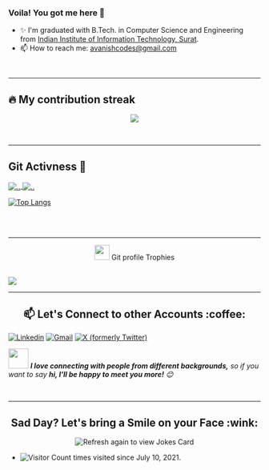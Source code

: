 ### Voila! You got me here 👋

- ✨ I'm graduated with B.Tech. in Computer Science and Engineering from [Indian Institute of Information Technology, Surat](https://iiitsurat.ac.in/).
- 📫 How to reach me: avanishcodes@gmail.com

<br />

---

## 🔥 My contribution streak

<p align="center">
  <a href="https://github.com/AvanishCodes/github-readme-streak-stats">
    <img src="https://github-readme-streak-stats.herokuapp.com/?user=avanishcodes#version3"/>
  </a>
</p>

<br />

---

## Git Activness 📃

<a href="https://github.com/AvanishCodes/">
  <img align="center" src="https://github-readme-stats.vercel.app/api?username=AvanishCodes&show_icons=true" alt=".." />
</a>
 <a href="https://github.com/AvanishCodes/">
  <img align="center" src="https://github-readme-stats.vercel.app/api/top-langs/?username=AvanishCodes&layout=compact" alt=".."  />
</a> 

[![Top Langs](https://github-readme-stats.vercel.app/api/top-langs/?username=avanishcodes)](https://github.com/AvanishCodes/github-readme-stats)

<br />
<br />

---

<p align="center"><img src="https://media.giphy.com/media/QaMcXSekUWx7aogAUr/giphy.gif" width="30" />&nbsp;Git profile Trophies</p><br>
<img src="https://github-profile-trophy.vercel.app/?username=AvanishCodes&theme=juicyfresh&no-bg=true" />

---

<h2 align="center">📫 Let's Connect to other Accounts :coffee:</h2>
<p align="center">
  
[![Linkedin](https://img.shields.io/badge/-avanishcodes-blue?style=flat&logo=Linkedin&logoColor=white)](https://www.linkedin.com/in/avanishcodes/)
[![Gmail](https://img.shields.io/badge/-avanishcodes-c14438?style=flat&logo=Gmail&logoColor=white)](mailto:avanishcodes@gmail.com)
[![X (formerly Twitter)](https://img.shields.io/badge/-@avanishcodes-blue?style=flat&logo=Twitter&logoColor=white)](https://t.me/AvanishCodes)
  
  <img src="https://media.giphy.com/media/LnQjpWaON8nhr21vNW/giphy.gif" width="40"> <em><b>I love connecting with people from different backgrounds,</b> so if you want to say <b>hi, I'll be happy to meet you more!</b> :blush:</em>
</p>
<br />

---

<h2 align="center">Sad Day? Let's bring a Smile on your Face :wink:</h2>
<p align="center">
<img src="https://readme-jokes.vercel.app/api" alt="Refresh again to view Jokes Card" />

  </p> 




- ![Visitor Count](https://profile-counter.glitch.me/AvanishCodes/count.svg) times visited since July 10, 2021.
